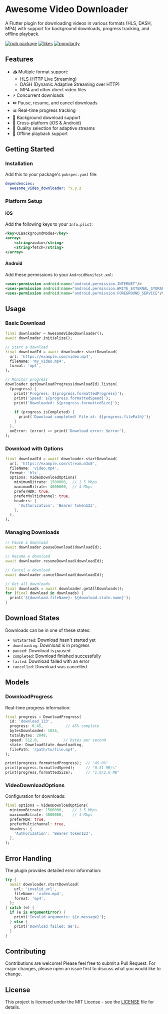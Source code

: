 # Awesome Video Downloader

A Flutter plugin for downloading videos in various formats (HLS, DASH, MP4) with support for background downloads, progress tracking, and offline playback.

[![pub package](https://img.shields.io/pub/v/awesome_video_downloader.svg)](https://pub.dev/packages/awesome_video_downloader)
[![likes](https://img.shields.io/pub/likes/awesome_video_downloader)](https://pub.dev/packages/awesome_video_downloader/score)
[![popularity](https://img.shields.io/pub/popularity/awesome_video_downloader)](https://pub.dev/packages/awesome_video_downloader/score)

## Features

- 📥 Multiple format support:
  - HLS (HTTP Live Streaming)
  - DASH (Dynamic Adaptive Streaming over HTTP)
  - MP4 and other direct video files
- ⚡ Concurrent downloads
- ⏯️ Pause, resume, and cancel downloads
- 📊 Real-time progress tracking
- 🔄 Background download support
- 📱 Cross-platform (iOS & Android)
- 🎥 Quality selection for adaptive streams
- 💾 Offline playback support

## Getting Started

### Installation

Add this to your package's `pubspec.yaml` file:

```yaml
dependencies:
  awesome_video_downloader: ^x.y.z
```

### Platform Setup

#### iOS

Add the following keys to your `Info.plist`:

```xml
<key>UIBackgroundModes</key>
<array>
    <string>audio</string>
    <string>fetch</string>
</array>
```

#### Android

Add these permissions to your `AndroidManifest.xml`:

```xml
<uses-permission android:name="android.permission.INTERNET"/>
<uses-permission android:name="android.permission.WRITE_EXTERNAL_STORAGE"/>
<uses-permission android:name="android.permission.FOREGROUND_SERVICE"/>
```

## Usage

### Basic Download

```dart
final downloader = AwesomeVideoDownloader();
await downloader.initialize();

// Start a download
final downloadId = await downloader.startDownload(
  url: 'https://example.com/video.mp4',
  fileName: 'my_video.mp4',
  format: 'mp4',
);

// Monitor progress
downloader.getDownloadProgress(downloadId).listen(
  (progress) {
    print('Progress: ${progress.formattedProgress}');
    print('Speed: ${progress.formattedSpeed}');
    print('Downloaded: ${progress.formattedSize}');
    
    if (progress.isCompleted) {
      print('Download completed! File at: ${progress.filePath}');
    }
  },
  onError: (error) => print('Download error: $error'),
);
```

### Download with Options

```dart
final downloadId = await downloader.startDownload(
  url: 'https://example.com/stream.m3u8',
  fileName: 'video.mp4',
  format: 'hls',
  options: VideoDownloadOptions(
    minimumBitrate: 1500000,  // 1.5 Mbps
    maximumBitrate: 4000000,  // 4 Mbps
    preferHDR: true,
    preferMultichannel: true,
    headers: {
      'Authorization': 'Bearer token123',
    },
  ),
);
```

### Managing Downloads

```dart
// Pause a download
await downloader.pauseDownload(downloadId);

// Resume a download
await downloader.resumeDownload(downloadId);

// Cancel a download
await downloader.cancelDownload(downloadId);

// Get all downloads
final downloads = await downloader.getAllDownloads();
for (final download in downloads) {
  print('${download.fileName}: ${download.state.name}');
}
```

## Download States

Downloads can be in one of these states:
- `notStarted`: Download hasn't started yet
- `downloading`: Download is in progress
- `paused`: Download is paused
- `completed`: Download finished successfully
- `failed`: Download failed with an error
- `cancelled`: Download was cancelled

## Models

### DownloadProgress
Real-time progress information:
```dart
final progress = DownloadProgress(
  id: 'download_123',
  progress: 0.45,          // 45% complete
  bytesDownloaded: 1024,
  totalBytes: 2048,
  speed: 512.0,           // bytes per second
  state: DownloadState.downloading,
  filePath: '/path/to/file.mp4',
);

print(progress.formattedProgress);  // "45.0%"
print(progress.formattedSpeed);     // "0.51 MB/s"
print(progress.formattedSize);      // "1.0/2.0 MB"
```

### VideoDownloadOptions
Configuration for downloads:
```dart
final options = VideoDownloadOptions(
  minimumBitrate: 1500000,    // 1.5 Mbps
  maximumBitrate: 4000000,    // 4 Mbps
  preferHDR: true,
  preferMultichannel: true,
  headers: {
    'Authorization': 'Bearer token123',
  },
);
```

## Error Handling

The plugin provides detailed error information:
```dart
try {
  await downloader.startDownload(
    url: 'invalid_url',
    fileName: 'video.mp4',
    format: 'mp4',
  );
} catch (e) {
  if (e is ArgumentError) {
    print('Invalid arguments: ${e.message}');
  } else {
    print('Download failed: $e');
  }
}
```

## Contributing

Contributions are welcome! Please feel free to submit a Pull Request. For major changes, please open an issue first to discuss what you would like to change.

## License

This project is licensed under the MIT License - see the [LICENSE](LICENSE) file for details.